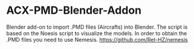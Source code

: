 # ACX-PMD-Blender-Addon
Blender add-on to import .PMD files (Aircrafts) into Blender. The script is based on the Noesis script to visualize the models. 
In order to obtain the .PMD files you need to use Nemesis.
https://github.com/Ret-HZ/nemesis
